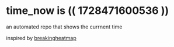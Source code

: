 # time_now is (( 1728471600536 ))

an automated repo that shows the currnent time

inspired by [breakingheatmap](https://github.com/breakingheatmap/breakingheatmap)